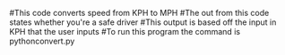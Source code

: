 #This code converts speed from KPH to MPH
#The out from this code states whether you're a safe driver 
#This output is based off the input in KPH that the user inputs
#To run this program the command is pythonconvert.py

